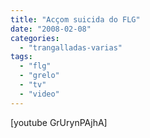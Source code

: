 ```yaml
---
title: "Acçom suicida do FLG"
date: "2008-02-08"
categories: 
  - "trangalladas-varias"
tags: 
  - "flg"
  - "grelo"
  - "tv"
  - "video"
---
```


\[youtube GrUrynPAjhA\]
